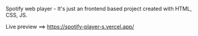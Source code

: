 Spotify web player - It's just an frontend based project created with HTML, CSS, JS.

Live preview ==> https://spotify-player-s.vercel.app/ 
